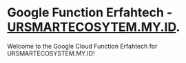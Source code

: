 # Google Function Erfahtech - [URSMARTECOSYTEM.MY.ID](https://ursmartecosystem.my.id/).

Welcome to the Google Cloud Function Erfahtech for URSMARTECOSYSTEM.MY.ID!
